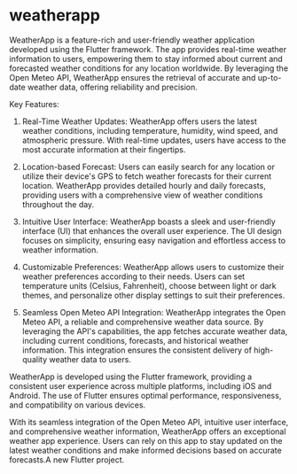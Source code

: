 # weatherapp



WeatherApp is a feature-rich and user-friendly weather application developed using the Flutter framework. The app provides real-time weather information to users, empowering them to stay informed about current and forecasted weather conditions for any location worldwide. By leveraging the Open Meteo API, WeatherApp ensures the retrieval of accurate and up-to-date weather data, offering reliability and precision.

Key Features:
1. Real-Time Weather Updates: WeatherApp offers users the latest weather conditions, including temperature, humidity, wind speed, and atmospheric pressure. With real-time updates, users have access to the most accurate information at their fingertips.

2. Location-based Forecast: Users can easily search for any location or utilize their device's GPS to fetch weather forecasts for their current location. WeatherApp provides detailed hourly and daily forecasts, providing users with a comprehensive view of weather conditions throughout the day.

3. Intuitive User Interface: WeatherApp boasts a sleek and user-friendly interface (UI) that enhances the overall user experience. The UI design focuses on simplicity, ensuring easy navigation and effortless access to weather information.

4. Customizable Preferences: WeatherApp allows users to customize their weather preferences according to their needs. Users can set temperature units (Celsius, Fahrenheit), choose between light or dark themes, and personalize other display settings to suit their preferences.

6. Seamless Open Meteo API Integration: WeatherApp integrates the Open Meteo API, a reliable and comprehensive weather data source. By leveraging the API's capabilities, the app fetches accurate weather data, including current conditions, forecasts, and historical weather information. This integration ensures the consistent delivery of high-quality weather data to users.

WeatherApp is developed using the Flutter framework, providing a consistent user experience across multiple platforms, including iOS and Android. The use of Flutter ensures optimal performance, responsiveness, and compatibility on various devices.

With its seamless integration of the Open Meteo API, intuitive user interface, and comprehensive weather information, WeatherApp offers an exceptional weather app experience. Users can rely on this app to stay updated on the latest weather conditions and make informed decisions based on accurate forecasts.A new Flutter project.
